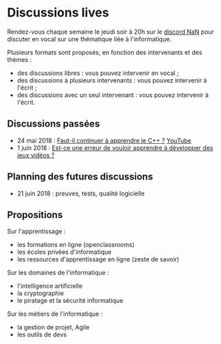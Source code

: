 
# Discussions lives

Rendez-vous chaque semaine le jeudi soir à 20h sur le [discord NaN](https://discordapp.com/invite/zcWp9sC)
pour discuter en vocal sur une thématique liée à l'informatique.

Plusieurs formats sont proposés, en fonction des intervenants et des thèmes :
- des discussions libres : vous pouvez intervenir en vocal ;
- des discussions à plusieurs intervenants : vous pouvez intervenir à l'écrit ;
- des discussions avec un seul intervenant : vous pouvez intervenir à l'écrit.

## Discussions passées

- 24 mai 2018 : [Faut-il continuer à apprendre le C++ ?](2018-05-24-apprendre-cpp.md) [YouTube](https://youtu.be/Uxr937v44JI)
- 1 juin 2018 : [Est-ce une erreur de vouloir apprendre à développer des jeux vidéos ?](2018-06-01-jeux-videos.md)

## Planning des futures discussions

- 21 juin 2018 : preuves, tests, qualité logicielle

## Propositions

Sur l'apprentissage :

- les formations en ligne (openclassrooms)
- les écoles privées d'informatique
- les ressources d'apprentissage en ligne (zeste de savoir)

Sur les domaines de l'informatique :

- l'intelligence artificielle
- la cryptographie
- le piratage et la sécurité informatique

Sur les métiers de l'informatique :

- la gestion de projet, Agile
- les outils de devs

